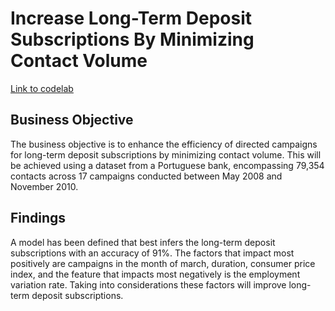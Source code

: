 # Increase Long-Term Deposit Subscriptions By Minimizing Contact Volume

[Link to codelab](IncreaseLongTermDepositSubscriptionsByMinimizingContactVolume.ipynb)

## Business Objective

The business objective is to enhance the efficiency of directed campaigns for long-term deposit subscriptions by minimizing contact volume. This will be achieved using a dataset from a Portuguese bank, encompassing 79,354 contacts across 17 campaigns conducted between May 2008 and November 2010. 

## Findings

A model has been defined that best infers the long-term deposit subscriptions with an accuracy of 91%. The factors that impact most positively are campaigns in the month of march, duration, consumer price index, and the feature that impacts most negatively is the employment variation rate. Taking into considerations these factors will improve long-term deposit subscriptions.

